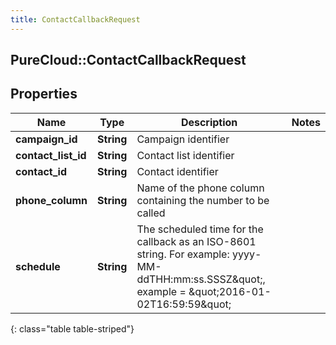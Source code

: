 ```yaml
---
title: ContactCallbackRequest
---
```

## PureCloud::ContactCallbackRequest

## Properties

|Name | Type | Description | Notes|
|------------ | ------------- | ------------- | -------------|
| **campaign_id** | **String** | Campaign identifier | |
| **contact_list_id** | **String** | Contact list identifier | |
| **contact_id** | **String** | Contact identifier | |
| **phone_column** | **String** | Name of the phone column containing the number to be called | |
| **schedule** | **String** | The scheduled time for the callback as an ISO-8601 string. For example: yyyy-MM-ddTHH:mm:ss.SSSZ\&quot;, example &#x3D; \&quot;2016-01-02T16:59:59\&quot; | |
{: class="table table-striped"}


